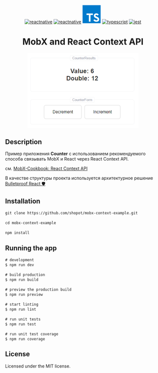 <p align="center">
<a href="https://vitejs.dev/" target="_blank" rel="noreferrer"><img src="https://vitejs.dev/logo.svg" alt="reactnative" width="60" height="60"/></a>
<a href="https://react.dev/" target="_blank" rel="noreferrer"><img src="https://www.vectorlogo.zone/logos/reactjs/reactjs-icon.svg" alt="reactnative" width="60" height="60"/></a>
<a href="https://www.typescriptlang.org/" target="_blank" rel="noreferrer"><img src="https://raw.githubusercontent.com/devicons/devicon/master/icons/typescript/typescript-original.svg" alt="typescript" width="60" height="60"/></a>
<a href="https://mobx.js.org/" target="_blank" rel="noreferrer"> <img src="https://raw.githubusercontent.com/mobxjs/mobx/main/docs/assets/mobx.png" alt="typescript" width="60" height="60"/></a>
<a href="https://jestjs.io" target="_blank" rel="noreferrer"><img src="https://www.vectorlogo.zone/logos/jestjsio/jestjsio-icon.svg" alt="jest" width="60" height="60"/></a>
</p>

<p align="center">
    <h1 align="center">MobX and React Context API</h1>
  </a>
</p>


<p align="center">
<img src="https://raw.githubusercontent.com/shopot/mobx-context-example/main/counter-screen.png" width="360" alt="Counter">
</p>

## Description

Пример приложения **Counter** с использованием рекомендуемого способа связывать MobX и React через React Context API.

см. [MobX-Cookbook: React Context API](https://mobx-cookbook.github.io/react-integration/context-api)


В качестве структуры проекта используется архитектурное решение [Bulletproof React 🛡️](https://github.com/alan2207/bulletproof-react)

## Installation

```shell
git clone https://github.com/shopot/mobx-context-example.git

cd mobx-context-example

npm install
```

## Running the app

```shell
# development
$ npm run dev

# build production
$ npm run build

# preview the production build
$ npm run preview

# start linting
$ npm run lint

# run unit tests
$ npm run test

# run unit test coverage
$ npm run coverage
```

## License

Licensed under the MIT license.
